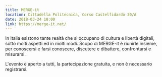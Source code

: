 ```yaml
---
title: MERGE-it
location: Cittadella Politecnica, Corso Castelfidardo 30/A
date: 2018-03-24 10:00
link: https://merge-it.net/
---
```


In Italia esistono tante realtà che si occupano di cultura e libertà digitali, sotto molti aspetti ed in molti modi. Scopo di MERGE-it è riunirle insieme, per conoscersi e farsi conoscere, discutere e dibattere, confrontarsi e misurarsi.

L'evento è aperto a tutti, la partecipazione gratuita, e non è necessario registrarsi.
